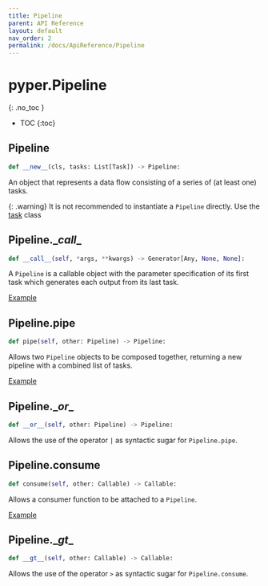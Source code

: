 ```yaml
---
title: Pipeline
parent: API Reference
layout: default
nav_order: 2
permalink: /docs/ApiReference/Pipeline
---
```


# pyper.Pipeline
{: .no_toc }

* TOC
{:toc}

## Pipeline

```python
def __new__(cls, tasks: List[Task]) -> Pipeline:
```

An object that represents a data flow consisting of a series of (at least one) tasks.

{: .warning}
It is not recommended to instantiate a `Pipeline` directly. Use the [task](task) class

## Pipeline.\__call__

```python
def __call__(self, *args, **kwargs) -> Generator[Any, None, None]:
```

A `Pipeline` is a callable object with the parameter specification of its first task which generates each output from its last task.

[Example](../UserGuide/CreatingPipelines#pipeline-usage)

## Pipeline.pipe

```python
def pipe(self, other: Pipeline) -> Pipeline:
```

Allows two `Pipeline` objects to be composed together, returning a new pipeline with a combined list of tasks.

[Example](../UserGuide/ComposingPipelines#piping-and-the--operator)

## Pipeline.\__or__

```python
def __or__(self, other: Pipeline) -> Pipeline:
```

Allows the use of the operator `|` as syntactic sugar for `Pipeline.pipe`.

## Pipeline.consume

```python
def consume(self, other: Callable) -> Callable:
```

Allows a consumer function to be attached to a `Pipeline`.

[Example](../UserGuide/ComposingPipelines#consumer-functions-and-the--operator)


## Pipeline.\__gt__

```python
def __gt__(self, other: Callable) -> Callable:
```

Allows the use of the operator `>` as syntactic sugar for `Pipeline.consume`.

